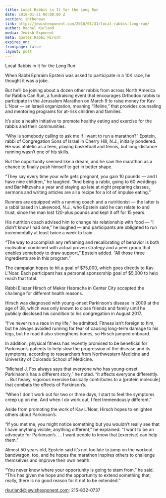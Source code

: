 ```yaml
---
title: Local Rabbis in It for the Long Run
date: 2018-01-31 00:00:00 Z
section: inthenews
link: http://jewishexponent.com/2018/01/31/local-rabbis-long-run/
author: Rachel Kurland
media: Jewish Exponent
meta: quotes Rabbi Hirsch
expires_on: ''
frontpage: false
layout: post
---
```


Local Rabbis in It for the Long Run

When Rabbi Ephraim Epstein was asked to participate in a 10K race, he thought it was a joke.

But he’ll be joining about a dozen other rabbis from across North America for Rabbis Can Run, a fundraising event that encourages Orthodox rabbis to participate in the Jerusalem Marathon on March 9 to raise money for Kav L’Noar — an Israeli organization, meaning “lifeline,” that provides counseling and mentoring programs for at-risk children and families.

It’s also a health initiative to promote healthy eating and exercise for the rabbis and their communities.

“Why is somebody calling to ask me if I want to run a marathon?” Epstein, rabbi of Congregation Sons of Israel in Cherry Hill, N.J., initially pondered. He was athletic as a teen, playing basketball and tennis, but long-distance running wasn’t one of his skills.

But the opportunity seemed like a dream, and he saw the marathon as a chance to finally push himself to get in better shape.

“They say every time your wife gets pregnant, you gain 10 pounds — and I have nine children,” he laughed. “And being a rabbi, going to 60 weddings and Bar Mitzvahs a year and staying up late at night preparing classes, sermons and writing articles are all a recipe for a lot of impulse eating.”

Runners are equipped with a running coach and a nutritionist — the latter is a rabbi based in Lakewood, N.J., who Epstein said he can relate to and trust, since the man lost 120-plus pounds and kept it off for 15 years.

His nutrition coach advised him to change his relationship with food — “I didn’t know I had one,” he laughed — and participants are obligated to run incrementally at least twice a week to train.

“The way to accomplish any reframing and recalibrating of behavior is both motivation combined with actual proven strategy and a peer group that enables somebody to draw support,” Epstein added. “All those three ingredients are in this program.”

The campaign hopes to hit a goal of $75,000, which goes directly to Kav L’Noar. Each participant has a personal sponsorship goal of $5,000 to help reach that total.

Rabbi Eliezer Hirsch of Mekor Habracha in Center City accepted the challenge for different health reasons.

Hirsch was diagnosed with young-onset Parkinson’s disease in 2009 at the age of 38, which was only known to close friends and family until he publicly disclosed his condition to his congregation in August 2017.

“I’ve never run a race in my life,” he admitted. Fitness isn’t foreign to him, but he always avoided running for fear of causing long-term damage to his legs, but he read it also strengthens bones, so Hirsch jumped onboard.

In addition, physical fitness has recently promised to be beneficial for Parkinson’s patients to help slow the progression of the disease and its symptoms, according to researchers from Northwestern Medicine and University of Colorado School of Medicine.

“Michael J. Fox always says that everyone who has young-onset Parkinson’s has a different story,” he noted. “It affects everyone differently. … But heavy, vigorous exercise basically contributes to a [protein molecule] that combats the effects of Parkinson’s.

“When I don’t work out for two or three days, I start to feel the symptoms creep up on me. And when I do work out, I feel tremendously different.”

Aside from promoting the work of Kav L’Noar, Hirsch hopes to enlighten others about Parkinson’s.

“If you met me, you might notice something but you wouldn’t really see that I have anything visible, anything different,” he explained. “I want to be an advocate for Parkinson’s. … I want people to know that [exercise] can help them.”

Almost 50 years old, Epstein said it’s not too late to jump on the workout bandwagon, too, and he hopes the marathon inspires others to challenge themselves and improve their own health.

“You never know where your opportunity is going to stem from,” he said. “This has given me hope and the opportunity to extend something that, really, there is no good reason for it not to be extended.”

rkurland@jewishexponent.com; 215-832-0737
